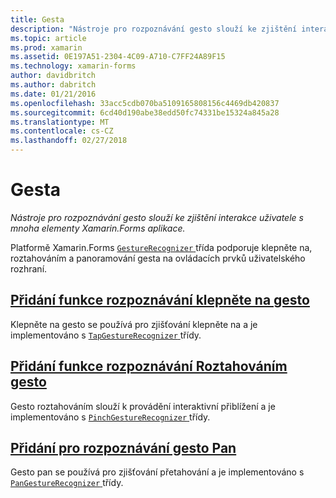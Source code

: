 ```yaml
---
title: Gesta
description: "Nástroje pro rozpoznávání gesto slouží ke zjištění interakce uživatele s mnoha elementy Xamarin.Forms aplikace."
ms.topic: article
ms.prod: xamarin
ms.assetid: 0E197A51-2304-4C09-A710-C7FF24A89F15
ms.technology: xamarin-forms
author: davidbritch
ms.author: dabritch
ms.date: 01/21/2016
ms.openlocfilehash: 33acc5cdb070ba5109165808156c4469db420837
ms.sourcegitcommit: 6cd40d190abe38edd50fc74331be15324a845a28
ms.translationtype: MT
ms.contentlocale: cs-CZ
ms.lasthandoff: 02/27/2018
---
```

# <a name="gestures"></a>Gesta

_Nástroje pro rozpoznávání gesto slouží ke zjištění interakce uživatele s mnoha elementy Xamarin.Forms aplikace._

Platformě Xamarin.Forms [ `GestureRecognizer` ](https://developer.xamarin.com/api/type/Xamarin.Forms.GestureRecognizer/) třída podporuje klepněte na, roztahováním a panoramování gesta na ovládacích prvků uživatelského rozhraní.

## <a name="adding-a-tap-gesture-recognizertapmd"></a>[Přidání funkce rozpoznávání klepněte na gesto](tap.md)

Klepněte na gesto se používá pro zjišťování klepněte na a je implementováno s [ `TapGestureRecognizer` ](https://developer.xamarin.com/api/type/Xamarin.Forms.TapGestureRecognizer/) třídy.

## <a name="adding-a-pinch-gesture-recognizerpinchmd"></a>[Přidání funkce rozpoznávání Roztahováním gesto](pinch.md)

Gesto roztahováním slouží k provádění interaktivní přiblížení a je implementováno s [ `PinchGestureRecognizer` ](https://developer.xamarin.com/api/type/Xamarin.Forms.PinchGestureRecognizer/) třídy.

## <a name="adding-a-pan-gesture-recognizerpanmd"></a>[Přidání pro rozpoznávání gesto Pan](pan.md)

Gesto pan se používá pro zjišťování přetahování a je implementováno s [ `PanGestureRecognizer` ](https://developer.xamarin.com/api/type/Xamarin.Forms.PanGestureRecognizer/) třídy.


